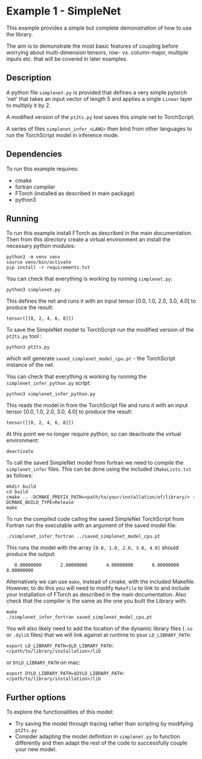 # Example 1 - SimpleNet

This example provides a simple but complete demonstration of how to use the library.

The aim is to demonstrate the most basic features of coupling before worrying about
multi-dimension tensors, row- vs. column-major, multiple inputs etc. that will be
covered in later examples.


## Description

A python file `simplenet.py` is provided that defines a very simple pytorch 'net' that takes an input
vector of length 5 and applies a single `Linear` layer to multiply it by 2.

A modified version of the `pt2ts.py` tool saves this simple net to TorchScript.

A series of files `simplenet_infer_<LANG>` then bind from other languages to run the
TorchScript model in inference mode.

## Dependencies

To run this example requires:

- cmake
- fortran compiler
- FTorch (installed as described in main package)
- python3

## Running

To run this example install FTorch as described in the main documentation.
Then from this directory create a virtual environment an install the necessary python
modules:
```
python3 -m venv venv
source venv/bin/activate
pip install -r requirements.txt
```

You can check that everything is working by running `simplenet.py`:
```
python3 simplenet.py
```
This defines the net and runs it with an input tensor [0.0, 1.0, 2.0, 3.0, 4.0] to produce the result:
```
tensor([[0, 2, 4, 6, 8]])
```

To save the SimpleNet model to TorchScript run the modified version of the
`pt2ts.py` tool :
```
python3 pt2ts.py
```
which will generate `saved_simplenet_model_cpu.pt` - the TorchScript instance of the net.

You can check that everything is working by running the `simplenet_infer_python.py` script:
```
python3 simplenet_infer_python.py
```
This reads the model in from the TorchScript file and runs it with an input tensor
[0.0, 1.0, 2.0, 3.0, 4.0] to produce the result:
```
tensor([[0, 2, 4, 6, 8]])
```

At this point we no longer require python, so can deactivate the virtual environment:
```
deactivate
```

To call the saved SimpleNet model from fortran we need to compile the `simplenet_infer`
files.
This can be done using the included `CMakeLists.txt` as follows:
```
mkdir build
cd build
cmake .. -DCMAKE_PREFIX_PATH=<path/to/your/installation/of/library/> -DCMAKE_BUILD_TYPE=Release
make
```

To run the compiled code calling the saved SimpleNet TorchScript from Fortran run the
executable with an argument of the saved model file:
```
./simplenet_infer_fortran ../saved_simplenet_model_cpu.pt
```

This runs the model with the array `[0.0, 1.0, 2.0, 3.0, 4.0]` should produce the output:
```
   0.00000000       2.00000000       4.00000000       6.00000000       8.00000000
```

Alternatively we can use `make`, instead of cmake, with the included Makefile.
However, to do this you will need to modify `Makefile` to link to and include your
installation of FTorch as described in the main documentation. Also check that the compiler is the same as the one you built the Library with.
```
make
./simplenet_infer_fortran saved_simplenet_model_cpu.pt
```

You will also likely need to add the location of the dynamic library files
(`.so` or `.dylib` files) that we will link against at runtime to your `LD_LIBRARY_PATH`:
```
export LD_LIBRARY_PATH=$LD_LIBRARY_PATH:</path/to/library/installation>/lib
```
or `DYLD_LIBRARY_PATH` on mac:  
```
export DYLD_LIBRARY_PATH=$DYLD_LIBRARY_PATH:</path/to/library/installation>/lib
```

## Further options

To explore the functionalities of this model:

- Try saving the model through tracing rather than scripting by modifying `pt2ts.py`
- Consider adapting the model definition in `simplenet.py` to function differently and
  then adapt the rest of the code to successfully couple your new model.
